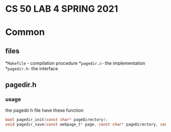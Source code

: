 # CS 50 LAB 4 SPRING 2021
# Common

## files 
*`Makefile` - compilation procedure
*`pagedir.c`- the implementation
*`pagedir.h`- the interface

## pagedir.h 

### usage
the pagedir.h file have these function
```c 
bool pagedir_init(const char* pageDirectory);
void pagedir_save(const webpage_t* page, const char* pageDirectory, const int docID);
```

